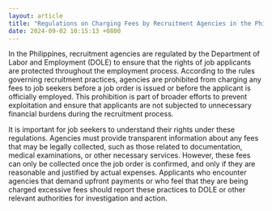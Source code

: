 ```yaml
---
layout: article
title: "Regulations on Charging Fees by Recruitment Agencies in the Philippines"
date: 2024-09-02 10:15:13 +0800
---
```


<p>In the Philippines, recruitment agencies are regulated by the Department of Labor and Employment (DOLE) to ensure that the rights of job applicants are protected throughout the employment process. According to the rules governing recruitment practices, agencies are prohibited from charging any fees to job seekers before a job order is issued or before the applicant is officially employed. This prohibition is part of broader efforts to prevent exploitation and ensure that applicants are not subjected to unnecessary financial burdens during the recruitment process.</p><p>It is important for job seekers to understand their rights under these regulations. Agencies must provide transparent information about any fees that may be legally collected, such as those related to documentation, medical examinations, or other necessary services. However, these fees can only be collected once the job order is confirmed, and only if they are reasonable and justified by actual expenses. Applicants who encounter agencies that demand upfront payments or who feel that they are being charged excessive fees should report these practices to DOLE or other relevant authorities for investigation and action.</p>